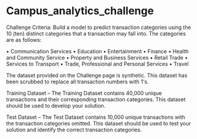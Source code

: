 # Campus_analytics_challenge

Challenge Criteria: Build a model to predict transaction categories using the 10 (ten) distinct categories that a transaction may fall into. The categories are as follows:

• Communication Services 
• Education 
• Entertainment
• Finance 
• Health and Community Service 
• Property and Business Services 
• Retail Trade 
• Services to Transport 
• Trade, Professional and Personal Services
• Travel 

The dataset provided on the Challenge page is synthetic. This dataset has been scrubbed to replace all transaction numbers with 1's.

Training Dataset – The Training Dataset contains 40,000 unique transactions and their corresponding transaction categories. This dataset should be used to develop your solution.

Test Dataset – The Test Dataset contains 10,000 unique transactions with the transaction categories omitted. This dataset should be used to test your solution and identify the correct transaction categories.
